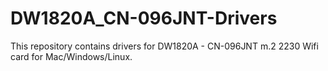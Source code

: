 # DW1820A_CN-096JNT-Drivers
This repository contains drivers for DW1820A - CN-096JNT m.2 2230 Wifi card for Mac/Windows/Linux.
